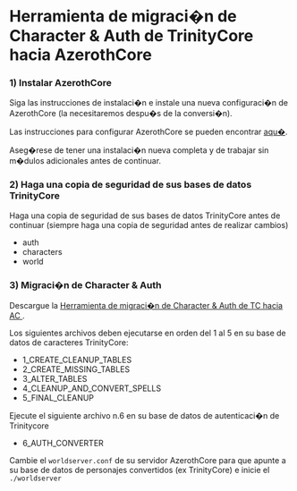 # Herramienta de migraci�n de Character & Auth de TrinityCore hacia AzerothCore 

### 1) Instalar AzerothCore 

Siga las instrucciones de instalaci�n e instale una nueva configuraci�n de AzerothCore (la necesitaremos despu�s de la conversi�n).

Las instrucciones para configurar AzerothCore se pueden encontrar [aqu�](http://www.azerothcore.org/wiki/Installation).

Aseg�rese de tener una instalaci�n nueva completa y de trabajar sin m�dulos adicionales antes de continuar. 

### 2) Haga una copia de seguridad de sus bases de datos TrinityCore

Haga una copia de seguridad de sus bases de datos TrinityCore antes de continuar (siempre haga una copia de seguridad antes de realizar cambios)
- auth
- characters
- world

### 3) Migraci�n de Character & Auth

Descargue la [Herramienta de migraci�n de Character & Auth de TC hacia AC ](https://github.com/azerothcore/tool-tc-migration).

Los siguientes archivos deben ejecutarse en orden del 1 al 5 en su base de datos de caracteres TrinityCore:

- 1_CREATE_CLEANUP_TABLES
- 2_CREATE_MISSING_TABLES
- 3_ALTER_TABLES
- 4_CLEANUP_AND_CONVERT_SPELLS
- 5_FINAL_CLEANUP

Ejecute el siguiente archivo n.6 en su base de datos de autenticaci�n de Trinitycore

- 6_AUTH_CONVERTER

Cambie el `worldserver.conf` de su servidor AzerothCore para que apunte a su base de datos de personajes convertidos (ex TrinityCore) e inicie el `./worldserver`


